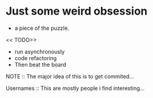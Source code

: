# Just some weird obsession

* a piece of the puzzle.


<< TODO>>
* run asynchronously
* code refactoring
* Then beat the board 


NOTE :: The major idea of this is to get commited...

Usernames :: This are mostly people i find interesting...
